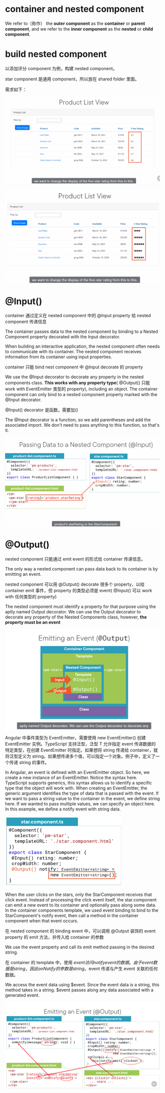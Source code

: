 # container and nested component

We refer to（称作） the **outer component** as the **container** or **parent component**, and we refer to the **inner component** as the **nested** or **child component**.

# build nested component

以添加评分 component 为例，构建 nested component。

star component 是通用 component，所以放在 shared folder 里面。

需求如下：

![](imgs\nested_component3.png)

![](imgs\nested_component4.png)

# @Input()

container 通过定义在 nested component 中的 @Input property 给 nested component 传递信息

The container passes data to the nested component by binding to a Nested Component property decorated with the Input decorator.

When building an interactive application, the nested component often needs to communicate with its container. The nested component receives information from its container using input properties. 

container 只能 bind nest component 中 @Input decorate 的 property

We use the @Input decorator to decorate any property in the nested components class. **This works with any property type**( @Output() 只能 work with EventEmitter 类型的 property), including an object. The container component can only bind to a nested component property marked with the @Input decorator.

@Input() decorator 是函数，需要加()

The @Input decorator is a function, so we add parentheses and add the associated import. We don't need to pass anything to this function, so that's it.

![](imgs\nested_component7.png)

# @Output()

nested component 只能通过 emit event 的形式给 container 传递信息。

The only way a nested component can pass data back to its container is by emitting an event. 

nested component 可以用 @Output() decorate 很多个 property，以给 container emit 事件，但 property 的类型必须是 event( @Input() 可以 work with 任何类型的 property)

The nested component must identify a property for that purpose using the aptly named Output decorator. We can use the Output decorator to decorate any property of the Nested Components class, however, **the property must be an event**

![](imgs\nested_component8.png)

Angular 中事件类型为 EventEmitter，需要使用 new EventEmitter<T>() 创建 EventEmitter 实例。TypeScript 支持泛型，泛型 T 允许指定 event 传递数据的特定类型，在创建 EventEmitter 时指定。如果想将 string 传递给 container，就将泛型定义为 string。如果想传递多个值，可以指定一个对象。例子中，定义了一个传递 string 的事件。

In Angular, an event is defined with an EventEmitter object. So here, we create a new instance of an EventEmitter. Notice the syntax here. TypeScript supports generics, this syntax allows us to identify a specific type that the object will work with. When creating an EventEmitter, the generic argument identifies the type of data that is passed with the event. If we want to pass a string value to the container in the event, we define string here. If we wanted to pass multiple values, we can specify an object here. In this example, we define a notify event with string data. 

<img src="imgs\nested_component9.png" style="zoom:60%;" />

When the user clicks on the stars, only the StarComponent receives that click event. Instead of processing the click event itself, the star.component can emit a new event to its container and optionally pass along some data.  In the container components template, we used event binding to bind to the StarComponent's notify event, then call a method in the container component when that event occurs. 

在 nested component 的 binding event 中，可以调用 @Output 装饰的 event property 的 emit 方法，并传入给 container 的参数

We use the event property and call its emit method passing in the desired string. 

在 container 的 template 中，使用 $event 访问 notify event 的数据。由于 event 数据是 string，因此 onNotify 的参数是 string。$event 传递与产生 event 关联的任何数据。

We access the event data using $event. Since the event data is a string, this method takes in a string.  $event passes along any data associated with a generated event.

<img src="imgs\nested_component10.png" style="zoom:60%;" />

